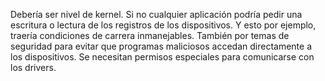 Debería ser nivel de kernel. Si no cualquier aplicación podría pedir una escritura o lectura de los registros de los dispositivos. Y esto por ejemplo, traería condiciones de carrera inmanejables. También por temas de seguridad para evitar que programas maliciosos accedan directamente a los dispositivos. Se necesitan permisos especiales para comunicarse con los drivers.